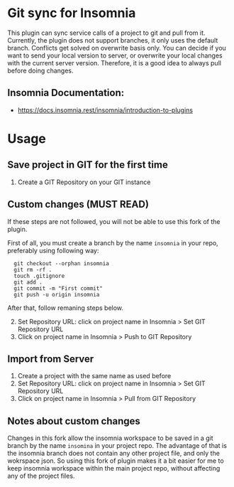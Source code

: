 # Git sync for Insomnia

This plugin can sync service calls of a project to git and pull from it.
Currently, the plugin does not support branches, it only uses the default branch.
Conflicts get solved on overwrite basis only.
You can decide if you want to send your local version to server, or overwrite your local changes with the current server version.
Therefore, it is a good idea to always pull before doing changes.

## Insomnia Documentation:
* https://docs.insomnia.rest/insomnia/introduction-to-plugins

# Usage

## Save project in GIT for the first time

1. Create a GIT Repository on your GIT instance

## Custom changes (MUST READ)

If these steps are not followed, you will not be able to use this fork of the plugin.

First of all, you must create a branch by the name `insomnia` in your repo, preferably using following way:

```
  git checkout --orphan insomnia
  git rm -rf .
  touch .gitignore
  git add .
  git commit -m "First commit"
  git push -u origin insomnia
```
After that, follow remaning steps below.

2. Set Repository URL: click on project name in Insomnia > Set GIT Repository URL
3. Click on project name in Insomnia > Push to GIT Repository

## Import from Server

1. Create a project with the same name as used before
2. Set Repository URL: click on project name in Insomnia > Set GIT Repository URL
3. Click on project name in Insomnia > Pull from GIT Repository

## Notes about custom changes

Changes in this fork allow the insomnia workspace to be saved in a git branch by the name `insomina` in your project repo. The advantage of that is the insomnia branch does not contain any other project file, and only the wokrspace json. So using this fork of plugin makes it a bit easier for me to keep insomnia workspace within the main project repo, without affecting any of the project files.
